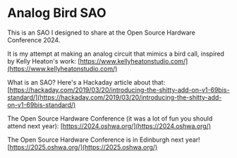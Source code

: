# Analog Bird SAO
This is an SAO I designed to share at the Open Source Hardware Conference 2024.

It is my attempt at making an analog circuit that mimics a bird call, inspired by Kelly Heaton's work: [https://www.kellyheatonstudio.com/](https://www.kellyheatonstudio.com/)

What is an SAO? Here's a Hackaday article about that: [https://hackaday.com/2019/03/20/introducing-the-shitty-add-on-v1-69bis-standard/](https://hackaday.com/2019/03/20/introducing-the-shitty-add-on-v1-69bis-standard/)

The Open Source Hardware Conference (it was a lot of fun you should attend next year): [https://2024.oshwa.org/](https://2024.oshwa.org/)

The Open Source Hardware Conference is in Edinburgh next year! [https://2025.oshwa.org/](https://2025.oshwa.org/)

